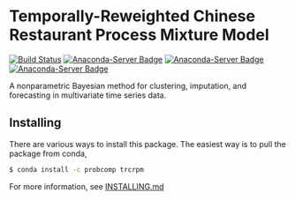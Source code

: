 # Temporally-Reweighted Chinese Restaurant Process Mixture Model

[![Build Status](https://travis-ci.org/probcomp/trcrpm.svg?branch=master)](https://travis-ci.org/probcomp/trcrpm)
[![Anaconda-Server Badge](https://anaconda.org/probcomp/trcrpm/badges/version.svg)](https://anaconda.org/probcomp/trcrpm)
[![Anaconda-Server Badge](https://anaconda.org/probcomp/trcrpm/badges/platforms.svg)](https://anaconda.org/probcomp/trcrpm)
[![Anaconda-Server Badge](https://anaconda.org/probcomp/trcrpm/badges/latest_release_date.svg)](https://anaconda.org/probcomp/trcrpm)


A nonparametric Bayesian method for clustering, imputation, and forecasting
in multivariate time series data.

## Installing

There are various ways to install this package. The easiest way is to pull
the package from conda,

```bash
$ conda install -c probcomp trcrpm
```

For more information, see [INSTALLING.md](./INSTALLING.md)
